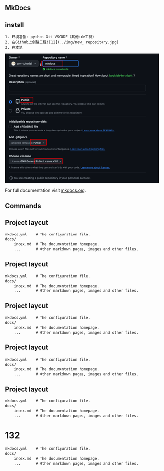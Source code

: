 ## MkDocs


## install

    1. 环境准备: python Git VSCODE（其他ide工具）
    2. 在Github上创建工程![12](../img/new_ repository.jpg)
    3. 在本地

[//]: # (![Screenshot]&#40;img/screenshot.png&#41;)
![Screenshot](../../img/Tools/new_repository.jpg)

<!-- ![添加图片](img/new_repository.jpg) -->
<!-- ![添加图片](/Users/ann/Documents/mkdocs-tutorial/img/Tools/new_repository.jpg) -->

[//]: # (![Image title]&#40;https://dummyimage.com/600x400/eee/aaa&#41;{ align=center })

[//]: # (![Image title]&#40;https://dummyimage.com/600x400/eee/aaa&#41;{ align=right })

[//]: # (![Image title]&#40;https://dummyimage.com/600x400/eee/aaa&#41;{ width="300" })

[//]: # (![Image title]&#40;https://dummyimage.com/600x400/eee/aaa&#41;{ loading=lazy })
<!-- ![Image title](../img/new_repository.jpg){ align=right } -->

For full documentation visit [mkdocs.org](https://www.mkdocs.org).


## Commands

[//]: # (* `mkdocs new [dir-name]` - Create a new project.)

[//]: # (* `mkdocs serve` - Start the live-reloading docs server.)

[//]: # (* `mkdocs build` - Build the documentation site.)

[//]: # (* `mkdocs -h` - Print help message and exit.)

## Project layout

    mkdocs.yml    # The configuration file.
    docs/
        index.md  # The documentation homepage.
        ...       # Other markdown pages, images and other files.

## Project layout

    mkdocs.yml    # The configuration file.
    docs/
        index.md  # The documentation homepage.
        ...       # Other markdown pages, images and other files.

## Project layout

    mkdocs.yml    # The configuration file.
    docs/
        index.md  # The documentation homepage.
        ...       # Other markdown pages, images and other files.

## Project layout

    mkdocs.yml    # The configuration file.
    docs/
        index.md  # The documentation homepage.
        ...       # Other markdown pages, images and other files.

## Project layout

    mkdocs.yml    # The configuration file.
    docs/
        index.md  # The documentation homepage.
        ...       # Other markdown pages, images and other files.

# 132

    mkdocs.yml    # The configuration file.
    docs/
        index.md  # The documentation homepage.
        ...       # Other markdown pages, images and other files.